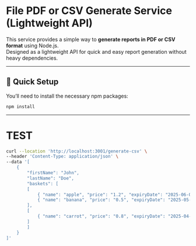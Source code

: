 # File PDF or CSV Generate Service (Lightweight API)

This service provides a simple way to **generate reports in PDF or CSV format** using Node.js.  
Designed as a lightweight API for quick and easy report generation without heavy dependencies.

---

## 🚀 Quick Setup

You’ll need to install the necessary npm packages:

```bash
npm install
```

----

# TEST
```bash
curl --location 'http://localhost:3001/generate-csv' \
--header 'Content-Type: application/json' \
--data '[
    {
        "firstName": "John",
        "lastName": "Doe",
        "baskets": [
        [
            { "name": "apple", "price": "1.2", "expiryDate": "2025-06-01" },
            { "name": "banana", "price": "0.5", "expiryDate": "2025-05-15" }
        ],
        [
            { "name": "carrot", "price": "0.8", "expiryDate": "2025-04-30" }
        ]
        ]
    }
]'
```
